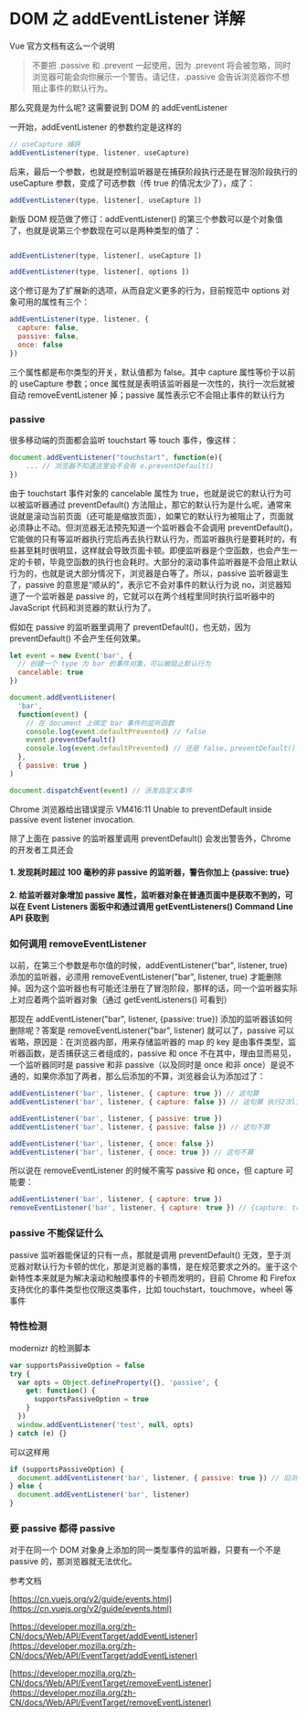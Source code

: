# DOM 之 addEventListener 详解

Vue 官方文档有这么一个说明

> 不要把 .passive 和 .prevent 一起使用，因为 .prevent 将会被忽略，同时浏览器可能会向你展示一个警告。请记住，.passive 会告诉浏览器你不想阻止事件的默认行为。

那么究竟是为什么呢? 这需要说到 DOM 的 addEventListener

一开始，addEventListener 的参数约定是这样的

```js
// useCapture 捕获
addEventListener(type, listener, useCapture)
```

后来，最后一个参数，也就是控制监听器是在捕获阶段执行还是在冒泡阶段执行的 useCapture 参数，变成了可选参数（传 true 的情况太少了），成了：

```js
addEventListener(type, listener[, useCapture ])
```

新版 DOM 规范做了修订：addEventListener() 的第三个参数可以是个对象值了，也就是说第三个参数现在可以是两种类型的值了：

```js

addEventListener(type, listener[, useCapture ])

addEventListener(type, listener[, options ])

```

这个修订是为了扩展新的选项，从而自定义更多的行为，目前规范中 options 对象可用的属性有三个：

```js
addEventListener(type, listener, {
  capture: false,
  passive: false,
  once: false
})
```

三个属性都是布尔类型的开关，默认值都为 false。其中 capture 属性等价于以前的 useCapture 参数；once 属性就是表明该监听器是一次性的，执行一次后就被自动 removeEventListener 掉；passive 属性表示它不会阻止事件的默认行为

### passive

很多移动端的页面都会监听 touchstart 等 touch 事件，像这样：

```js
document.addEventListener("touchstart", function(e){
    ... // 浏览器不知道这里会不会有 e.preventDefault()
})
```

由于 touchstart 事件对象的 cancelable 属性为 true，也就是说它的默认行为可以被监听器通过 preventDefault() 方法阻止，那它的默认行为是什么呢，通常来说就是滚动当前页面（还可能是缩放页面），如果它的默认行为被阻止了，页面就必须静止不动。但浏览器无法预先知道一个监听器会不会调用 preventDefault()，它能做的只有等监听器执行完后再去执行默认行为，而监听器执行是要耗时的，有些甚至耗时很明显，这样就会导致页面卡顿。即便监听器是个空函数，也会产生一定的卡顿，毕竟空函数的执行也会耗时。大部分的滚动事件监听器是不会阻止默认行为的，也就是说大部分情况下，浏览器是白等了。所以，passive 监听器诞生了，passive 的意思是“顺从的”，表示它不会对事件的默认行为说 no，浏览器知道了一个监听器是 passive 的，它就可以在两个线程里同时执行监听器中的 JavaScript 代码和浏览器的默认行为了。

假如在 passive 的监听器里调用了 preventDefault()，也无妨，因为 preventDefault() 不会产生任何效果。

```js
let event = new Event('bar', {
  // 创建一个 type 为 bar 的事件对象，可以被阻止默认行为
  cancelable: true
})

document.addEventListener(
  'bar',
  function(event) {
    // 在 document 上绑定 bar 事件的监听函数
    console.log(event.defaultPrevented) // false
    event.preventDefault()
    console.log(event.defaultPrevented) // 还是 false，preventDefault() 无效
  },
  { passive: true }
)

document.dispatchEvent(event) // 派发自定义事件
```

Chrome 浏览器给出错误提示
VM416:11 Unable to preventDefault inside passive event listener invocation.

除了上面在 passive 的监听器里调用 preventDefault() 会发出警告外，Chrome 的开发者工具还会

#### 1. 发现耗时超过 100 毫秒的非 passive 的监听器，警告你加上 {passive: true}

#### 2. 给监听器对象增加 passive 属性，监听器对象在普通页面中是获取不到的，可以在 Event Listeners 面板中和通过调用 getEventListeners() Command Line API 获取到

### 如何调用 removeEventListener

以前，在第三个参数是布尔值的时候，addEventListener("bar", listener, true) 添加的监听器，必须用 removeEventListener("bar", listener, true) 才能删除掉。因为这个监听器也有可能还注册在了冒泡阶段，那样的话，同一个监听器实际上对应着两个监听器对象（通过 getEventListeners() 可看到）

那现在 addEventListener("bar", listener, {passive: true}) 添加的监听器该如何删除呢？答案是 removeEventListener("bar", listener) 就可以了，passive 可以省略，原因是：在浏览器内部，用来存储监听器的 map 的 key 是由事件类型，监听器函数，是否捕获这三者组成的，passive 和 once 不在其中，理由显而易见，一个监听器同时是 passive 和非 passive（以及同时是 once 和非 once）是说不通的，如果你添加了两者，那么后添加的不算，浏览器会认为添加过了：

```js
addEventListener('bar', listener, { capture: true }) // 这句算
addEventListener('bar', listener, { capture: false }) // 这句算 执行2次listener

addEventListener('bar', listener, { passive: true })
addEventListener('bar', listener, { passive: false }) // 这句不算

addEventListener('bar', listener, { once: false })
addEventListener('bar', listener, { once: true }) // 这句不算
```

所以说在 removeEventListener 的时候不需写 passive 和 once，但 capture 可能要：

```js
addEventListener('bar', listener, { capture: true })
removeEventListener('bar', listener, { capture: true }) // {capture: true} 必须加，当然 {capture: true} 换成 true 也可以
```

### passive 不能保证什么

passive 监听器能保证的只有一点，那就是调用 preventDefault() 无效，至于浏览器对默认行为卡顿的优化，那是浏览器的事情，是在规范要求之外的。鉴于这个新特性本来就是为解决滚动和触摸事件的卡顿而发明的，目前 Chrome 和 Firefox 支持优化的事件类型也仅限这类事件，比如 touchstart，touchmove，wheel 等事件

### 特性检测

modernizr 的检测脚本

```js
var supportsPassiveOption = false
try {
  var opts = Object.defineProperty({}, 'passive', {
    get: function() {
      supportsPassiveOption = true
    }
  })
  window.addEventListener('test', null, opts)
} catch (e) {}
```

可以这样用

```js
if (supportsPassiveOption) {
  document.addEventListener('bar', listener, { passive: true }) // 旧浏览器里第三参数会被自动转成 true，不是我们想要的
} else {
  document.addEventListener('bar', listener)
}
```

### 要 passive 都得 passive

对于在同一个 DOM 对象身上添加的同一类型事件的监听器，只要有一个不是 passive 的，那浏览器就无法优化。

参考文档

[https://cn.vuejs.org/v2/guide/events.html](https://cn.vuejs.org/v2/guide/events.html)

[https://developer.mozilla.org/zh-CN/docs/Web/API/EventTarget/addEventListener](https://developer.mozilla.org/zh-CN/docs/Web/API/EventTarget/addEventListener)

[https://developer.mozilla.org/zh-CN/docs/Web/API/EventTarget/removeEventListener](https://developer.mozilla.org/zh-CN/docs/Web/API/EventTarget/removeEventListener)
